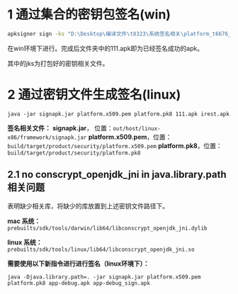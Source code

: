 # 1 通过集合的密钥包签名(win)
```bash
apksigner sign -ks "D:\Desktop\编译文件\t8323\系统签名相关\platform_t6676_r0.jks" "D:\Desktop\编译文件\t8323\系统签名相关\111.apk"
```

在win环境下进行。完成后文件夹中的111.apk即为已经签名成功的apk。  

其中的jks为打包好的密钥相关文件。  

# 2 通过密钥文件生成签名(linux)
`java -jar signapk.jar platform.x509.pem platform.pk8 111.apk irest.apk`

**签名相关文件：**
**signapk.jar**， 位置：`out/host/linux-x86/framework/signapk.jar`
**platform.x509.pem**，位置：`build/target/product/security/platform.x509.pem`
**platform.pk8**，位置：`build/target/product/security/platform.pk8`
## 2.1 no conscrypt_openjdk_jni in java.library.path相关问题
表明缺少相关库，将缺少的库放置到上述密钥文件路径下。  

**mac 系统：**  
`prebuilts/sdk/tools/darwin/lib64/libconscrypt_openjdk_jni.dylib`

**linux 系统：**  
`prebuilts/sdk/tools/linux/lib64/libconscrypt_openjdk_jni.so`

**需要使用以下新指令进行进行签名（linux环境下）：**

`java -Djava.library.path=. -jar signapk.jar platform.x509.pem platform.pk8 app-debug.apk app-debug_sign.apk`